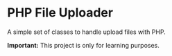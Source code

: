 # PHP File Uploader

A simple set of classes to handle upload files with PHP.

**Important:** This project is only for learning purposes.
